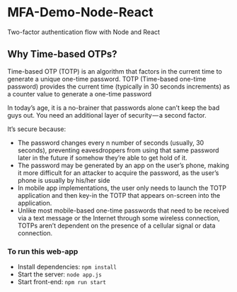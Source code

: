 # MFA-Demo-Node-React
Two-factor authentication flow with Node and React

## Why Time-based OTPs?

Time-based OTP (TOTP) is an algorithm that factors in the current time to generate a unique one-time password.
TOTP (Time-based one-time password) provides the current time (typically in 30 seconds increments) as a counter value to generate a one-time password 

In today’s age, it is a no-brainer that passwords alone can’t keep the bad guys out. You need an additional layer of security — a second factor.

It’s secure because:

- The password changes every n number of seconds (usually, 30 seconds), preventing eavesdroppers from using that same password later in the future if somehow they’re able to get hold of it.
- The password may be generated by an app on the user’s phone, making it more difficult for an attacker to acquire the password, as the user’s phone is usually by his/her side
- In mobile app implementations, the user only needs to launch the TOTP application and then key-in the TOTP that appears on-screen into the application.
- Unlike most mobile-based one-time passwords that need to be received via a text message or the Internet through some wireless connection, TOTPs aren’t dependent on the presence of a cellular signal or data connection.

### To run this web-app 
- Install dependencies: `npm install`
- Start the server: `node app.js`
- Start front-end: `npm run start`
